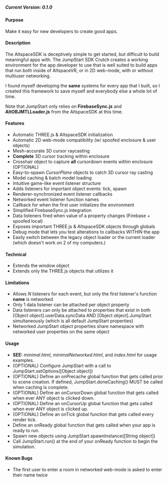 ##### *Current Version: 0.1.0*

#### Purpose
Make it easy for new developers to create good apps.

#### Description
The AltspaceSDK is deceptively simple to get started, but difficult to build meaningful apps with.  The JumpStart SDK Crutch creates a working environment for the app developer to use that is well suited to build apps that run both inside of AltspaceVR, or in 2D web-mode, with or without multiuser networking.

I found myself developing the **same** systems for every app that I built, so I created this framework to save myself and everybody else a whole lot of time.

Note that JumpStart only relies on **FirebaseSync.js** and **AltOBJMTLLoader.js** from the AltspaceSDK at this time.

#### Features
- Automatic THREE.js & AltspaceSDK initialization
- Automatic 2D web-mode compatibility (w/ spoofed enclosure & user objects)
- Mesh-accurate 3D cursor raycasting
- **Complete** 3D cursor tracking within enclosure
- Crosshair object to capture **all** cursordown events within enclosure (OPTIONAL)
- Easy-to-spawn *CursorPlane* objects to catch 3D cursor ray casting
- Model caching & batch model loading
- Intuitive game-like event listener structure
- Adds listeners for important object events: tick, spawn
- Renderer-synchronized event listener callbacks 
- Networked event listener function names
- Callback for when the first user initializes the environment
- Simplified FirebaseSync.js integration
- Data listeners fired when value of a property changes (Firebase + spoofed local)
- Exposes important THREE.js & AltspaceSDK objects through globals
- Debug mode that lets you test alterations to callbacks WITHIN the app
- Easily switch between the legacy object loader or the current loader (which doesn't
work on 2 of my computers.)

#### Technical
- Extends the window object
- Extends only the THREE.js objects that utilizes it

#### Limitations
- Allows *N* listeners for each event, but only the first listener's function **name** is networked
- Only 1 data listener can be attached per object property
- Data listeners can only be attached to properties that exist in both [Object object].userData.syncData AND [Object object].JumpStart simultaneously (which is all default JumpStart properties)
- Networked JumpStart object properties share namespace with networked user properties on the same object

#### Usage
- **SEE:** *minimal.html*, *minimalNetworked.html*, and *index.html* for usage examples.
- (OPTIONAL) Configure JumpStart with a call to JumpStart.setOptions([Object object])
- (OPTIONAL) Define an onPrecache global function that gets called prior to scene creation. If defined, JumpStart.doneCaching() MUST be called when caching is complete.
- (OPTIONAL) Define an onCursorDown global function that gets called when ever ANY object is clicked down.
- (OPTIONAL) Define an onCursorUp global function that gets called when ever ANY object is clicked up.
- (OPTIONAL) Define an onTick global function that gets called every render tick.
- Define an onReady global function that gets called when your app is ready to run.
- Spawn new objects using JumpStart.spawnInstance([String object])
- Call JumpStart.run() at the end of your onReady function to begin the simulation.

#### Known Bugs
- The first user to enter a room in networked web-mode is asked to enter their name twice
